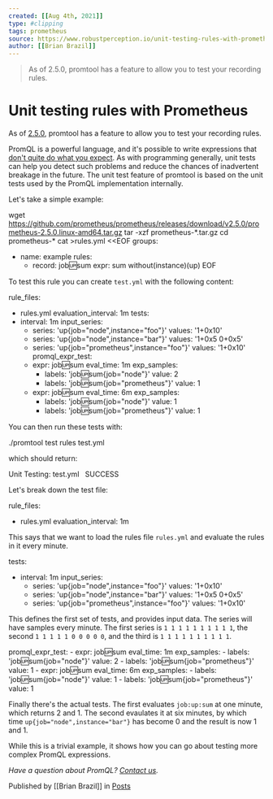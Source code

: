 ```yaml
---
created: [[Aug 4th, 2021]]
type: #clipping
tags: prometheus 
source: https://www.robustperception.io/unit-testing-rules-with-prometheus
author: [[Brian Brazil]] 
---
```

> As of 2.5.0, promtool has a feature to allow you to test your recording rules.

# Unit testing rules with Prometheus


As of [2.5.0](https://github.com/prometheus/prometheus/releases/tag/v2.5.0), promtool has a feature to allow you to test your recording rules.

PromQL is a powerful language, and it's possible to write expressions that [don't quite do what you expect](https://twitter.com/_codesome/status/1050780173350580224). As with programming generally, unit tests can help you detect such problems and reduce the chances of inadvertent breakage in the future. The unit test feature of promtool is based on the unit tests used by the PromQL implementation internally.

Let's take a simple example:

wget https://github.com/prometheus/prometheus/releases/download/v2.5.0/prometheus-2.5.0.linux-amd64.tar.gz
tar -xzf prometheus-\*.tar.gz
cd prometheus-\*
cat >rules.yml <<EOF
groups:
 - name: example
   rules:
    - record: job:up:sum
      expr: sum without(instance)(up)
EOF

To test this rule you can create `test.yml` with the following content:

rule\_files:
  - rules.yml
evaluation\_interval: 1m
tests:
 - interval: 1m
   input\_series:
    - series: 'up{job="node",instance="foo"}'
      values: '1+0x10'
    - series: 'up{job="node",instance="bar"}'
      values: '1+0x5 0+0x5'
    - series: 'up{job="prometheus",instance="foo"}'
      values: '1+0x10'
   promql\_expr\_test:
    - expr: job:up:sum
      eval\_time: 1m
      exp\_samples:
       - labels: 'job:up:sum{job="node"}'
         value: 2
       - labels: 'job:up:sum{job="prometheus"}'
         value: 1
    - expr: job:up:sum
      eval\_time: 6m
      exp\_samples:
       - labels: 'job:up:sum{job="node"}'
         value: 1
       - labels: 'job:up:sum{job="prometheus"}'
         value: 1

You can then run these tests with:

./promtool test rules test.yml

which should return:

Unit Testing: test.yml
  SUCCESS

Let's break down the test file:

rule\_files:
  - rules.yml
evaluation\_interval: 1m

This says that we want to load the rules file `rules.yml` and evaluate the rules in it every minute.

tests:
 - interval: 1m
   input\_series:
    - series: 'up{job="node",instance="foo"}'
      values: '1+0x10'
    - series: 'up{job="node",instance="bar"}'
      values: '1+0x5 0+0x5'
    - series: 'up{job="prometheus",instance="foo"}'
      values: '1+0x10'

This defines the first set of tests, and provides input data. The series will have samples every minute. The first series is `1 1 1 1 1 1 1 1 1 1`, the second `1 1 1 1 1 0 0 0 0 0`, and the third is `1 1 1 1 1 1 1 1 1 1`.

   promql\_expr\_test:
    - expr: job:up:sum
      eval\_time: 1m
      exp\_samples:
       - labels: 'job:up:sum{job="node"}'
         value: 2
       - labels: 'job:up:sum{job="prometheus"}'
         value: 1
    - expr: job:up:sum
      eval\_time: 6m
      exp\_samples:
       - labels: 'job:up:sum{job="node"}'
         value: 1
       - labels: 'job:up:sum{job="prometheus"}'
         value: 1

Finally there's the actual tests. The first evaluates `job:up:sum` at one minute, which returns 2 and 1. The second evaulates it at six minutes, by which time `up{job="node",instance="bar"}` has become 0 and the result is now 1 and 1.

While this is a trivial example, it shows how you can go about testing more complex PromQL expressions.

_Have a question about PromQL? [Contact us](mailto:prometheus@robustperception.io)._

Published by [[Brian Brazil]] in [Posts](https://www.robustperception.io/category/posts)
